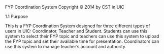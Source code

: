 FYP Coordination System
Copyright © 2014 by CST in UIC

1.1	Purpose 

This is a FYP Coordination System designed for three different types of users in UIC: Coordinator, Teacher and Student. Students can use this system to select their FYP topic and teachers can use this system to upload the FYP topic and set their available time for presentation. Coordinators can use this system to manage teacher’s account and authority.

